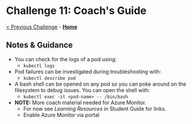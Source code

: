 # Challenge 11: Coach's Guide

[< Previous Challenge](./10-networking.md) - **[Home](README.md)**

## Notes & Guidance

- You can check for the logs of a pod using:
	- `kubectl logs`
- Pod failures can be investigated during troubleshooting with:
	- `kubectl describe pod`
- A bash shell can be opened on any pod so you can poke around on the filesystem to debug issues. You can open the shell with:
	- `kubectl exec -it <pod-name> -- /bin/bash`
- **NOTE:** More coach material needed for Azure Monitor.
	- For now see *Learning Resources* in Student Guide for links.
	- Enable Azure Monitor via portal




